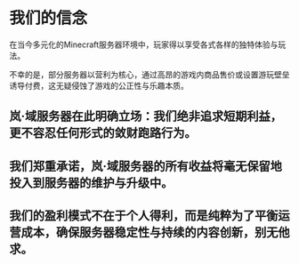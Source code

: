 # 我们的信念

在当今多元化的Minecraft服务器环境中，玩家得以享受各式各样的独特体验与玩法。

不幸的是，部分服务器以营利为核心，通过高昂的游戏内商品售价或设置游玩壁垒诱导付费，这无疑侵蚀了游戏的公正性与乐趣本质。

## 岚·域服务器在此明确立场：我们绝非追求短期利益，更不容忍任何形式的敛财跑路行为。

## 我们郑重承诺，岚·域服务器的所有收益将毫无保留地投入到服务器的维护与升级中。

## 我们的盈利模式不在于个人得利，而是纯粹为了平衡运营成本，确保服务器稳定性与持续的内容创新，别无他求。